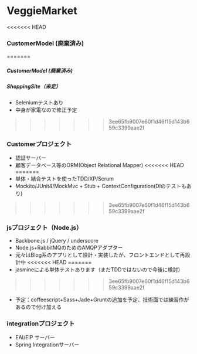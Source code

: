 VeggieMarket
============

<<<<<<< HEAD
### CustomerModel (廃棄済み)
=======
##### CustomerModel (廃棄済み)
##### ShoppingSite（未定）
* Seleniumテストあり
* 中身が家電なので修正予定
>>>>>>> 3ee65fb9007e60f1d46f15d143b659c3399aae2f

### Customerプロジェクト
* 認証サーバー
* 顧客データベース等のORM(Object Relational Mapper)
<<<<<<< HEAD
=======
* 単体・結合テストを使ったTDD/XP/Scrum
* Mockito/JUnit4/MockMvc + Stub + ContextConfiguration(DIのテストもあり)
>>>>>>> 3ee65fb9007e60f1d46f15d143b659c3399aae2f

### jsプロジェクト（Node.js）
* Backbone.js / jQuery / underscore
* Node.js+RabbitMQのためのAMQPアダプター
* 元々はBlog系のアプリとして設計・実装したが、フロントエンドとして再設計中
<<<<<<< HEAD
=======
* jasmineによる単体テストあります（まだTDDではないので今後に検討）
>>>>>>> 3ee65fb9007e60f1d46f15d143b659c3399aae2f
* 予定：coffeescript+Sass+Jade+Gruntの追加を予定、技術面では練習作があるので付け加える

### integrationプロジェクト
* EAI/EIP サーバー
* Spring Integrationサーバー

